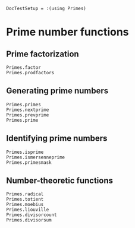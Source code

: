 ```@meta
DocTestSetup = :(using Primes)
```

# Prime number functions

## Prime factorization

```@docs
Primes.factor
Primes.prodfactors
```

## Generating prime numbers

```@docs
Primes.primes
Primes.nextprime
Primes.prevprime
Primes.prime
```

## Identifying prime numbers

```@docs
Primes.isprime
Primes.ismersenneprime
Primes.primesmask
```

## Number-theoretic functions

```@docs
Primes.radical
Primes.totient
Primes.moebius
Primes.liouville
Primes.divisorcount
Primes.divisorsum
```
